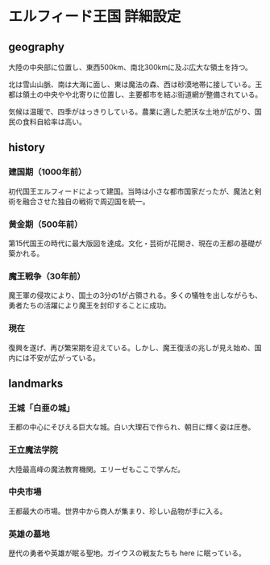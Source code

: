 # エルフィード王国 詳細設定

## geography

大陸の中央部に位置し、東西500km、南北300kmに及ぶ広大な領土を持つ。

北は雪山山脈、南は大海に面し、東は魔法の森、西は砂漠地帯に接している。王都は領土の中央やや北寄りに位置し、主要都市を結ぶ街道網が整備されている。

気候は温暖で、四季がはっきりしている。農業に適した肥沃な土地が広がり、国民の食料自給率は高い。

## history

### 建国期（1000年前）
初代国王エルフィードによって建国。当時は小さな都市国家だったが、魔法と剣術を融合させた独自の戦術で周辺国を統一。

### 黄金期（500年前）
第15代国王の時代に最大版図を達成。文化・芸術が花開き、現在の王都の基礎が築かれる。

### 魔王戦争（30年前）
魔王軍の侵攻により、国土の3分の1が占領される。多くの犠牲を出しながらも、勇者たちの活躍により魔王を封印することに成功。

### 現在
復興を遂げ、再び繁栄期を迎えている。しかし、魔王復活の兆しが見え始め、国内には不安が広がっている。

## landmarks

### 王城「白亜の城」
王都の中心にそびえる巨大な城。白い大理石で作られ、朝日に輝く姿は圧巻。

### 王立魔法学院
大陸最高峰の魔法教育機関。エリーゼもここで学んだ。

### 中央市場
王都最大の市場。世界中から商人が集まり、珍しい品物が手に入る。

### 英雄の墓地
歴代の勇者や英雄が眠る聖地。ガイウスの戦友たちも here に眠っている。